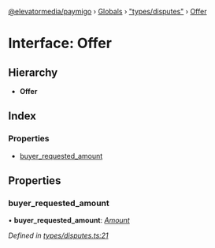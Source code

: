 [@elevatormedia/paymigo](../README.md) › [Globals](../globals.md) › ["types/disputes"](../modules/_types_disputes_.md) › [Offer](_types_disputes_.offer.md)

# Interface: Offer

## Hierarchy

-   **Offer**

## Index

### Properties

-   [buyer_requested_amount](_types_disputes_.offer.md#buyer_requested_amount)

## Properties

### buyer_requested_amount

• **buyer_requested_amount**: _[Amount](_types_common_.amount.md)_

_Defined in [types/disputes.ts:21](https://github.com/ELEVATORmedia/paymigo/blob/eaf52dd/src/types/disputes.ts#L21)_

